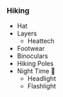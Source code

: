 ### Hiking

- Hat
- Layers
  - Heattech
- Footwear
- Binoculars
- Hiking Poles
- Night Time 🌝
  - Headlight
  - Flashlight
